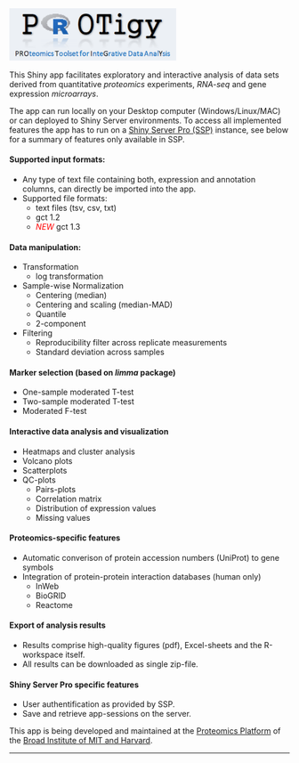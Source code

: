 <img src="www/logo_v3.png" alt="Drawing" style="width: 300px;"/>


This Shiny app facilitates exploratory and interactive analysis of data sets derived from quantitative  *proteomics* experiments, *RNA-seq* and gene expression *microarrays*.

The app can run locally on your Desktop computer (Windows/Linux/MAC) or can deployed to Shiny Server environments. To access all implemented features the app has to run on a [Shiny Server Pro (SSP)](https://www.rstudio.com/products/shiny-server-pro/) instance, see below for a summary of features only available in SSP. 

#### Supported input formats:
* Any type of text file containing both, expression and annotation columns, can directly be imported into the app.
* Supported file formats:
    + text files (tsv, csv, txt)
    + gct 1.2
    * <span style="color:red">*NEW*</span> gct 1.3

#### Data manipulation:
* Transformation
    + log transformation
* Sample-wise Normalization
    + Centering (median)
    + Centering and scaling (median-MAD)
    + Quantile
    + 2-component
* Filtering
    + Reproducibility filter across replicate measurements
    + Standard deviation across samples
    
#### Marker selection (based on _limma_ package)
* One-sample moderated T-test
* Two-sample moderated T-test
* Moderated F-test

#### Interactive data analysis and visualization
* Heatmaps and cluster analysis
* Volcano plots
* Scatterplots
* QC-plots
    + Pairs-plots
    + Correlation matrix
    + Distribution of expression values
    + Missing values

#### Proteomics-specific features
* Automatic converison of protein accession numbers (UniProt) to gene symbols
* Integration of protein-protein interaction databases (human only)
    + InWeb 
    + BioGRID
    + Reactome 

#### Export of analysis results
* Results comprise high-quality figures (pdf), Excel-sheets and the R-workspace itself.
* All results can be downloaded as single zip-file. 


#### Shiny Server Pro specific features
* User authentification as provided by SSP.
* Save and retrieve app-sessions on the server.



This app is being developed and maintained at the [Proteomics Platform](https://www.broadinstitute.org/proteomics) of the [Broad Institute of MIT and Harvard](https://www.broadinstitute.org/).

***
